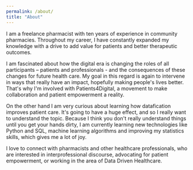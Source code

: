 ```yaml
---
permalink: /about/
title: "About"
---
```


I am a freelance pharmacist with ten years of experience in community pharmacies. Throughout my career, I have constantly expanded my knowledge with a drive to add value for patients and better therapeutic outcomes. 

I am fascinated about how the digital era is changing the roles of all participants – patients and professionals - and the consequences of these changes for future health care. My goal in this regard is again to intervene in ways that really have an impact, hopefully making people's lives better. That's why I'm involved with Patients4Digital, a movement to make collaboration and patient empowerment a reality.

On the other hand I am very curious about learning how datafication improves patient care. It's going to have a huge effect, and so I really want to understand the topic. Because I think you don't really understand things until you get your hands dirty, I am currently learning new technologies like Python and SQL, machine learning algorithms and improving my statistics skills, which gives me a lot of joy.

I love to connect with pharmacists and other healthcare professionals, who are interested in interprofessional discourse, advocating for patient empowerment, or working in the area of Data Driven Healthcare.
